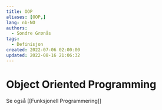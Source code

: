 ```yaml
---
title: OOP
aliases: [OOP,]
lang: nb-NO
authors:
  - Sondre Grønås
tags:
  - Definisjon
created: 2022-07-06 02:00:00
updated: 2022-08-16 21:06:32
---
```

# Object Oriented Programming
Se også [[Funksjonell Programmering]]